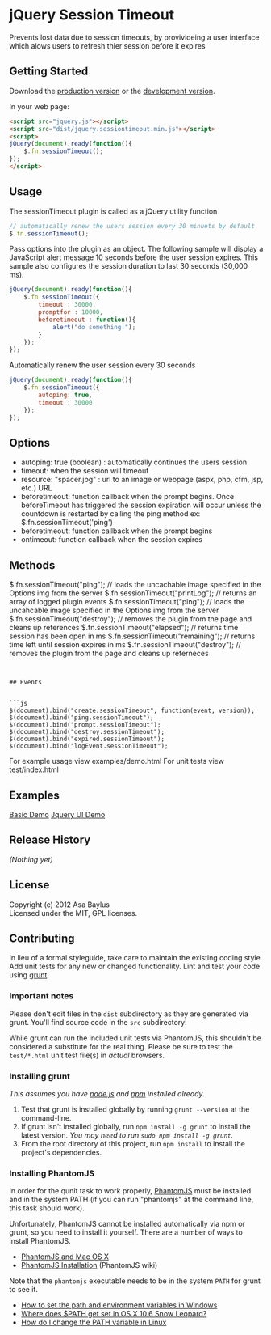 # jQuery Session Timeout

Prevents lost data due to session timeouts, by provivideing a user interface which alows users to refresh thier session before it expires

## Getting Started
Download the [production version][min] or the [development version][max].

[min]: https://raw.github.com/asabaylus/jquery.sessiontimeout.js/master/dist/jquery.sessiontimeout.min.js
[max]: https://raw.github.com/asabaylus/jquery.sessiontimeout.js/master/dist/jquery.sessiontimeout.js

In your web page:

```html
<script src="jquery.js"></script>
<script src="dist/jquery.sessiontimeout.min.js"></script>
<script>
jQuery(document).ready(function(){
    $.fn.sessionTimeout(); 
});
</script>
```

## Usage

The sessionTimeout plugin is called as a jQuery utility function

```js
// automatically renew the users session every 30 minuets by default
$.fn.sessionTimeout();
```

Pass options into the plugin as an object. The following sample will display a JavaScript 
alert message 10 seconds before the user session expires. This sample also configures the 
session duration to last 30 seconds (30,000 ms). 

```js
jQuery(document).ready(function(){
    $.fn.sessionTimeout({
        timeout : 30000,
        promptfor : 10000,
        beforetimeout : function(){ 
            alert("do something!");
        } 
    }); 
});
```

Automatically renew the user session every 30 seconds

```js
jQuery(document).ready(function(){
    $.fn.sessionTimeout({
        autoping: true,
        timeout : 30000
    }); 
});
```

## Options

* autoping: true (boolean) : automatically continues the users session
* timeout:  when the session will timeout
* resource: "spacer.jpg" : url to an image or webpage (aspx, php, cfm, jsp, etc.) URL
* beforetimeout: function callback when the prompt begins. Once beforeTimeout has triggered the session expiration will occur unless the countdown is restarted by calling the ping method ex: $.fn.sessionTimeout('ping') 
* beforetimeout: function callback when the prompt begins 
* ontimeout: function callback when the session expires


## Methods

$.fn.sessionTimeout("ping"); // loads the uncachable image specified in the Options img from the server 
$.fn.sessionTimeout("printLog"); // returns an array of logged plugin events
$.fn.sessionTimeout("ping"); // loads the uncahcable image specified in the Options img from the server 
$.fn.sessionTimeout("destroy"); // removes the plugin from the page and cleans up references
$.fn.sessionTimeout("elapsed"); // returns time session has been open in ms 
$.fn.sessionTimeout("remaining"); // returns time left until session expires in ms
$.fn.sessionTimeout("destroy"); // removes the plugin from the page and cleans up referneces
```


## Events


```js
$(document).bind("create.sessionTimeout", function(event, version));
$(document).bind("ping.sessionTimeout");
$(document).bind("prompt.sessionTimeout");
$(document).bind("destroy.sessionTimeout");
$(document).bind("expired.sessionTimeout");
$(document).bind("logEvent.sessionTimeout");
```

For example usage view examples/demo.html
For unit tests view test/index.html

## Examples
<a href="examples/demo.html">Basic Demo</a>
<a href="examples/jqueryui.html">Jquery UI Demo</a>

## Release History
_(Nothing yet)_

## License
Copyright (c) 2012 Asa Baylus  
Licensed under the MIT, GPL licenses.

## Contributing
In lieu of a formal styleguide, take care to maintain the existing coding style. Add unit tests for any new or changed functionality. Lint and test your code using [grunt](https://github.com/cowboy/grunt).

### Important notes
Please don't edit files in the `dist` subdirectory as they are generated via grunt. You'll find source code in the `src` subdirectory!

While grunt can run the included unit tests via PhantomJS, this shouldn't be considered a substitute for the real thing. Please be sure to test the `test/*.html` unit test file(s) in _actual_ browsers.

### Installing grunt
_This assumes you have [node.js](http://nodejs.org/) and [npm](http://npmjs.org/) installed already._

1. Test that grunt is installed globally by running `grunt --version` at the command-line.
1. If grunt isn't installed globally, run `npm install -g grunt` to install the latest version. _You may need to run `sudo npm install -g grunt`._
1. From the root directory of this project, run `npm install` to install the project's dependencies.

### Installing PhantomJS

In order for the qunit task to work properly, [PhantomJS](http://www.phantomjs.org/) must be installed and in the system PATH (if you can run "phantomjs" at the command line, this task should work).

Unfortunately, PhantomJS cannot be installed automatically via npm or grunt, so you need to install it yourself. There are a number of ways to install PhantomJS.

* [PhantomJS and Mac OS X](http://ariya.ofilabs.com/2012/02/phantomjs-and-mac-os-x.html)
* [PhantomJS Installation](http://code.google.com/p/phantomjs/wiki/Installation) (PhantomJS wiki)

Note that the `phantomjs` executable needs to be in the system `PATH` for grunt to see it.

* [How to set the path and environment variables in Windows](http://www.computerhope.com/issues/ch000549.htm)
* [Where does $PATH get set in OS X 10.6 Snow Leopard?](http://superuser.com/questions/69130/where-does-path-get-set-in-os-x-10-6-snow-leopard)
* [How do I change the PATH variable in Linux](https://www.google.com/search?q=How+do+I+change+the+PATH+variable+in+Linux)
